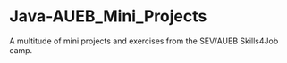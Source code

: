 # Java-AUEB_Mini_Projects
A multitude of mini projects and exercises from the SEV/AUEB Skills4Job camp.
